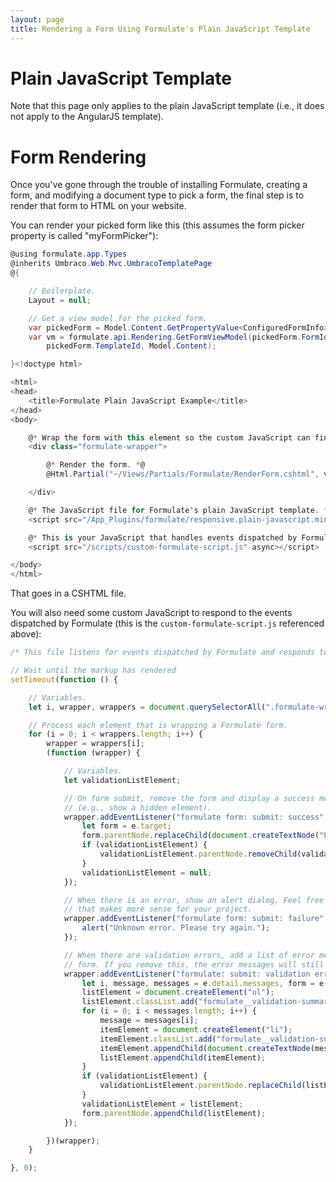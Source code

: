 ```yaml
---
layout: page
title: Rendering a Form Using Formulate's Plain JavaScript Template
---
```


# Plain JavaScript Template

Note that this page only applies to the plain JavaScript template (i.e., it does not apply to the AngularJS template).

# Form Rendering
Once you've gone through the trouble of installing Formulate, creating a form, and modifying a document type to pick a form,
the final step is to render that form to HTML on your website.

You can render your picked form like this (this assumes the form picker property is called "myFormPicker"):

```csharp
@using formulate.app.Types
@inherits Umbraco.Web.Mvc.UmbracoTemplatePage
@{

    // Boilerplate.
    Layout = null;

    // Get a view model for the picked form.
    var pickedForm = Model.Content.GetPropertyValue<ConfiguredFormInfo>("myFormPicker");
    var vm = formulate.api.Rendering.GetFormViewModel(pickedForm.FormId, pickedForm.LayoutId,
        pickedForm.TemplateId, Model.Content);

}<!doctype html>

<html>
<head>
    <title>Formulate Plain JavaScript Example</title>
</head>
<body>

    @* Wrap the form with this element so the custom JavaScript can find it. *@
    <div class="formulate-wrapper">

        @* Render the form. *@
        @Html.Partial("~/Views/Partials/Formulate/RenderForm.cshtml", vm)

    </div>

    @* The JavaScript file for Formulate's plain JavaScript template. *@
    <script src="/App_Plugins/formulate/responsive.plain-javascript.min.js" async></script>

    @* This is your JavaScript that handles events dispatched by Formulate. *@
    <script src="/scripts/custom-formulate-script.js" async></script>

</body>
</html>
```

That goes in a CSHTML file.

You will also need some custom JavaScript to respond to the events dispatched by Formulate (this is the `custom-formulate-script.js` referenced above):

```javascript
/* This file listens for events dispatched by Formulate and responds to them appropriately. */

// Wait until the markup has rendered
setTimeout(function () {

    // Variables.
    let i, wrapper, wrappers = document.querySelectorAll(".formulate-wrapper");

    // Process each element that is wrapping a Formulate form.
    for (i = 0; i < wrappers.length; i++) {
        wrapper = wrappers[i];
        (function (wrapper) {

            // Variables.
            let validationListElement;

            // On form submit, remove the form and display a success message. You can do what you like here
            // (e.g., show a hidden element).
            wrapper.addEventListener("formulate form: submit: success", function (e) {
                let form = e.target;
                form.parentNode.replaceChild(document.createTextNode("Form submitted!"), form);
                if (validationListElement) {
                    validationListElement.parentNode.removeChild(validationListElement);
                }
                validationListElement = null;
            });

            // When there is an error, show an alert dialog. Feel free to change this to something
            // that makes more sense for your project.
            wrapper.addEventListener("formulate form: submit: failure", function () {
                alert("Unknown error. Please try again.");
            });

            // When there are validation errors, add a list of error messages to the bottom of the
            // form. If you remove this, the error messages will still be shown inline below each field.
            wrapper.addEventListener("formulate: submit: validation errors", function (e) {
                let i, message, messages = e.detail.messages, form = e.target, listElement, itemElement;
                listElement = document.createElement("ul");
                listElement.classList.add("formulate__validation-summary");
                for (i = 0; i < messages.length; i++) {
                    message = messages[i];
                    itemElement = document.createElement("li");
                    itemElement.classList.add("formulate__validation-summary__error");
                    itemElement.appendChild(document.createTextNode(message));
                    listElement.appendChild(itemElement);
                }
                if (validationListElement) {
                    validationListElement.parentNode.replaceChild(listElement, validationListElement);
                }
                validationListElement = listElement;
                form.parentNode.appendChild(listElement);
            });

        })(wrapper);
    }

}, 0);